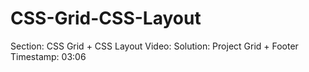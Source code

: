 # CSS-Grid-CSS-Layout

Section: CSS Grid + CSS Layout
Video: Solution: Project Grid + Footer
Timestamp: 03:06
